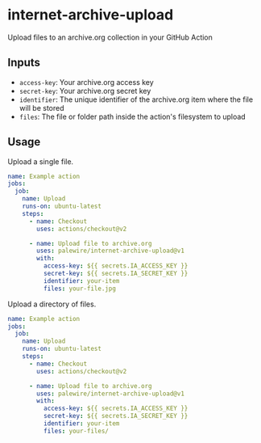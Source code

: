 # internet-archive-upload

Upload files to an archive.org collection in your GitHub Action

## Inputs

* `access-key`: Your archive.org access key
* `secret-key`:  Your archive.org secret key
* `identifier`: The unique identifier of the archive.org item where the file will be stored
* `files`: The file or folder path inside the action's filesystem to upload

## Usage

Upload a single file.

```yaml
name: Example action
jobs:
  job:
    name: Upload
    runs-on: ubuntu-latest
    steps:
      - name: Checkout
        uses: actions/checkout@v2

      - name: Upload file to archive.org
        uses: palewire/internet-archive-upload@v1
        with:
          access-key: ${{ secrets.IA_ACCESS_KEY }}
          secret-key: ${{ secrets.IA_SECRET_KEY }}
          identifier: your-item
          files: your-file.jpg
```

Upload a directory of files.

```yaml
name: Example action
jobs:
  job:
    name: Upload
    runs-on: ubuntu-latest
    steps:
      - name: Checkout
        uses: actions/checkout@v2

      - name: Upload file to archive.org
        uses: palewire/internet-archive-upload@v1
        with:
          access-key: ${{ secrets.IA_ACCESS_KEY }}
          secret-key: ${{ secrets.IA_SECRET_KEY }}
          identifier: your-item
          files: your-files/
```
